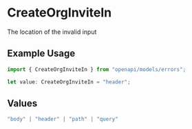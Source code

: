 # CreateOrgInviteIn

The location of the invalid input

## Example Usage

```typescript
import { CreateOrgInviteIn } from "openapi/models/errors";

let value: CreateOrgInviteIn = "header";
```

## Values

```typescript
"body" | "header" | "path" | "query"
```